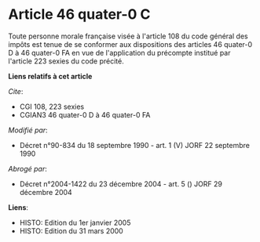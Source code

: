 # Article 46 quater-0 C

Toute personne morale française visée à l'article 108 du code général des impôts est tenue de se conformer aux dispositions
des articles 46 quater-0 D à 46 quater-0 FA en vue de l'application du précompte institué par l'article 223 sexies du code
précité.

**Liens relatifs à cet article**

_Cite_:

  - CGI 108, 223 sexies
  - CGIAN3 46 quater-0 D à 46 quater-0 FA

_Modifié par_:

  - Décret n°90-834 du 18 septembre 1990 - art. 1 (V) JORF 22 septembre 1990

_Abrogé par_:

  - Décret n°2004-1422 du 23 décembre 2004 - art. 5 () JORF 29 décembre 2004

**Liens**:

  - HISTO: Edition du 1er janvier 2005
  - HISTO: Edition du 31 mars 2000
